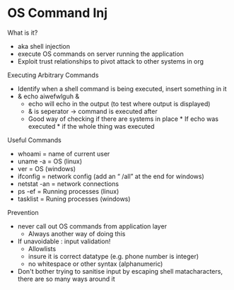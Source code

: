 # OS Command Inj
What is it?
* aka shell injection
* execute OS commands on server running the application
* Exploit trust relationships to pivot attack to other systems in org

Executing Arbitrary Commands
* Identify when a shell command is being executed, insert something in it
* & echo aiwefwlguh &
   	* echo will echo in the output (to test where output is displayed)
   	* & is seperator -> command is executed after
   	* Good way of checking if there are systems in place
      		* If echo was executed
      		* if the whole thing was executed

Useful Commands
* whoami = name of current user
* uname -a = OS (linux)
* ver = OS (windows)
* ifconfig = network config (add an “ /all” at the end for windows)
* netstat -an = network connections
* ps -ef = Running processes (linux)
* tasklist = Runing processes (windows)

Prevention
* never call out OS commands from application layer
   	* Always another way of doing this
* If unavoidable : input validation!
   	* Allowlists
   	* insure it is correct datatype (e.g. phone number is integer)
   	* no whitespace or other syntax (alphanumeric)
* Don't bother trying to sanitise input by escaping shell matacharacters, there are so many ways around it

